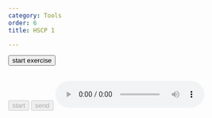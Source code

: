 ```yaml
---
category: Tools
order: 6
title: HSCP 1

---
```

<script src="{{ site.baseurl }}/scripts/track.js"></script>
<script src="{{ site.baseurl }}/scripts/speech.js"></script>

<button id="exercise-btn" onclick="getExercise()">start exercise</button>

  <div class="chat-container">
    <div class="chat-box" id="chatBox">
    </div>
    <div class="input-area">
        <p type="text" id="userInput"></p>
        <br>
        <button id="start-btn" disabled>start</button>
        <button id="stop-btn" onclick="sendMessage()" disabled>send</button>
        <audio id="audioPlayer" controls></audio>
    </div>
  </div>


<script>
    let counter = 0;
    let workSheet={};

    async function  getExercise(){
        const header = await getWorkSheet(null,"header")
        workSheet=await getWorkSheet("2",null);
        const startBtn = document.getElementById('start-btn');
        const audioPlayer = document.getElementById('audioPlayer');
        await speakApi(workSheet.intro[0],audioPlayer)
        await speakApi(workSheet.intro[1],audioPlayer)
        startBtn.disabled = false;
    }
    
    tracker();
    async function sendMessage() {
      const userInput = document.getElementById('userInput');
      const message =  userInput.textContent.trim();
      
      if ((message || counter==0 ) && workSheet && workSheet.conversations&& workSheet.conversations.length > counter) {
        // Display the sent message
        if(message) {
            displayMessage(message, 'sent');
        }
        
        // Clear input field
        userInput.textContent="";

        // Simulate receiving a response after a brief delay
        const audioPlayer = document.getElementById('audioPlayer');
        if(counter==0){
                await speakApi(workSheet.intro[0],audioPlayer)
                await speakApi(workSheet.intro[1],audioPlayer)
          }
        let botResponse = workSheet.conversations[counter];
          counter++;
          displayMessage(botResponse, 'received');
         await speakApi(botResponse,audioPlayer)
        const startBtn = document.getElementById('start-btn');
        startBtn.disabled=false;
      }
    }

    // Function to display a message
    function displayMessage(message, type) {
      const chatBox = document.getElementById('chatBox');
      const msgElement = document.createElement('div');
      msgElement.classList.add('message', type);
      msgElement.textContent = message;
      chatBox.appendChild(msgElement);
      chatBox.scrollTop = chatBox.scrollHeight;  // Scroll to the bottom
    }

    // Optionally, focus the input field on page load
    window.onload = function() {
      document.getElementById('start-btn').focus();
    };
        // Check if the browser supports the Web Speech API
 
        if (!('webkitSpeechRecognition' in window)) {
            alert('Sorry, your browser does not support speech recognition.');
        } else {
        
        window.SpeechRecognition = window.SpeechRecognition
            || window.webkitSpeechRecognition;

        const recognition = new SpeechRecognition();
            recognition.lang = 'ta';
            // const recognition = new webkitSpeechRecognition(); // Create a new instance of SpeechRecognition
                
            recognition.continuous = true; // Keep recognizing speech continuously
            recognition.interimResults = true; // Show interim results

            const startBtn = document.getElementById('start-btn');
            const stopBtn = document.getElementById('stop-btn');
            const transcription = document.getElementById('userInput');

            startBtn.addEventListener('click', () => {
                recognition.start(); // Start the speech recognition
                startBtn.disabled = true;
                stopBtn.disabled = false;
            });

            stopBtn.addEventListener('click', () => {
                recognition.stop(); // Stop the speech recognition
                startBtn.disabled = false;
                stopBtn.disabled = true;
            });

            recognition.onresult = (event) => {
                let interimTranscript = '';
                let finalTranscript = '';

                for (let i = 0; i < event.results.length; i++) {
                    const transcript = event.results[i][0].transcript;
                    if (event.results[i].isFinal) {
                        finalTranscript += transcript;
                    } else {
                        interimTranscript += transcript;
                    }
                }
                transcription.innerHTML = `${finalTranscript}`;
            };

            recognition.onerror = (event) => {
                console.error('Speech recognition error detected: ' + event.error);
            };

            recognition.onend = () => {
                // startBtn.disabled = false;
                // stopBtn.disabled = true;
            };
            
        }
</script>

<!-- ####பேச்ton">பதிவைத் தொடங்கவும்</button>
<button id="speechStopButton" disabled>பதிவு செய்வதை நிறுத்து</button>
<a id="speechDownloadLink" style="display:none;">பதிவிறக்கவும்</a>சைப் பதிவுசெய்து பதிவிறக்கவும்
<script src="https://cdnjs.cloudflare.com/ajax/libs/jszip/3.7.1/jszip.min.js"></script>
<button id="speechStartBut -->
<div id="tracker"></div>
<!-- <script src="{{ site.baseurl }}/scripts/recorder.js"></script> -->

